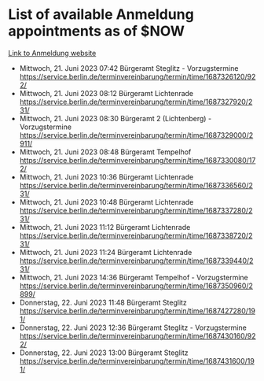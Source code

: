 # List of available Anmeldung appointments as of $NOW
[Link to Anmeldung website](https://service.berlin.de/terminvereinbarung/termin/tag.php?termin=1&anliegen[]=120686&dienstleisterlist=122210,122217,327316,122219,327312,122227,327314,122231,327346,122243,327348,122254,122252,329742,122260,329745,122262,329748,122271,327278,122273,327274,122277,327276,330436,122280,327294,122282,327290,122284,327292,122291,327270,122285,327266,122286,327264,122296,327268,150230,329760,122297,327286,122294,327284,122312,329763,122314,329775,122304,327330,122311,327334,122309,327332,317869,122281,327352,122279,329772,122283,122276,327324,122274,327326,122267,329766,122246,327318,122251,327320,122257,327322,122208,327298,122226,327300&herkunft=http%3A%2F%2Fservice.berlin.de%2Fdienstleistung%2F120686%2F)
- Mittwoch, 21. Juni 2023 07:42 Bürgeramt Steglitz - Vorzugstermine https://service.berlin.de/terminvereinbarung/termin/time/1687326120/922/
- Mittwoch, 21. Juni 2023 08:12 Bürgeramt Lichtenrade https://service.berlin.de/terminvereinbarung/termin/time/1687327920/231/
- Mittwoch, 21. Juni 2023 08:30 Bürgeramt 2 (Lichtenberg) - Vorzugstermine https://service.berlin.de/terminvereinbarung/termin/time/1687329000/2911/
- Mittwoch, 21. Juni 2023 08:48 Bürgeramt Tempelhof https://service.berlin.de/terminvereinbarung/termin/time/1687330080/172/
- Mittwoch, 21. Juni 2023 10:36 Bürgeramt Lichtenrade https://service.berlin.de/terminvereinbarung/termin/time/1687336560/231/
- Mittwoch, 21. Juni 2023 10:48 Bürgeramt Lichtenrade https://service.berlin.de/terminvereinbarung/termin/time/1687337280/231/
- Mittwoch, 21. Juni 2023 11:12 Bürgeramt Lichtenrade https://service.berlin.de/terminvereinbarung/termin/time/1687338720/231/
- Mittwoch, 21. Juni 2023 11:24 Bürgeramt Lichtenrade https://service.berlin.de/terminvereinbarung/termin/time/1687339440/231/
- Mittwoch, 21. Juni 2023 14:36 Bürgeramt Tempelhof - Vorzugstermine https://service.berlin.de/terminvereinbarung/termin/time/1687350960/2899/
- Donnerstag, 22. Juni 2023 11:48 Bürgeramt Steglitz https://service.berlin.de/terminvereinbarung/termin/time/1687427280/191/
- Donnerstag, 22. Juni 2023 12:36 Bürgeramt Steglitz - Vorzugstermine https://service.berlin.de/terminvereinbarung/termin/time/1687430160/922/
- Donnerstag, 22. Juni 2023 13:00 Bürgeramt Steglitz https://service.berlin.de/terminvereinbarung/termin/time/1687431600/191/
